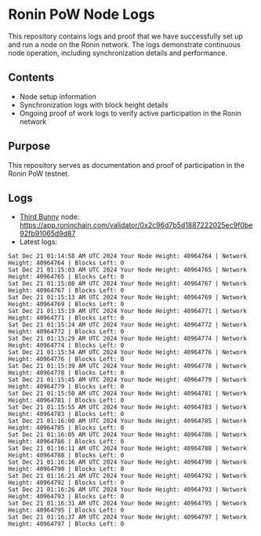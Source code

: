 # Ronin PoW Node Logs

This repository contains logs and proof that we have successfully set up and run a node on the Ronin network. The logs demonstrate continuous node operation, including synchronization details and performance.

## Contents

- Node setup information
- Synchronization logs with block height details
- Ongoing proof of work logs to verify active participation in the Ronin network

## Purpose

This repository serves as documentation and proof of participation in the Ronin PoW testnet.

## Logs

- [Third Bunny](https://thirdbunny.xyz/) node: https://app.roninchain.com/validator/0x2c96d7b5d1887222025ec9f0be92fb91065d9d87
- Latest logs:
```
Sat Dec 21 01:14:58 AM UTC 2024 Your Node Height: 40964764 | Network Height: 40964764 | Blocks Left: 0
Sat Dec 21 01:15:03 AM UTC 2024 Your Node Height: 40964765 | Network Height: 40964765 | Blocks Left: 0
Sat Dec 21 01:15:08 AM UTC 2024 Your Node Height: 40964767 | Network Height: 40964767 | Blocks Left: 0
Sat Dec 21 01:15:13 AM UTC 2024 Your Node Height: 40964769 | Network Height: 40964769 | Blocks Left: 0
Sat Dec 21 01:15:19 AM UTC 2024 Your Node Height: 40964771 | Network Height: 40964771 | Blocks Left: 0
Sat Dec 21 01:15:24 AM UTC 2024 Your Node Height: 40964772 | Network Height: 40964772 | Blocks Left: 0
Sat Dec 21 01:15:29 AM UTC 2024 Your Node Height: 40964774 | Network Height: 40964774 | Blocks Left: 0
Sat Dec 21 01:15:34 AM UTC 2024 Your Node Height: 40964776 | Network Height: 40964776 | Blocks Left: 0
Sat Dec 21 01:15:39 AM UTC 2024 Your Node Height: 40964778 | Network Height: 40964778 | Blocks Left: 0
Sat Dec 21 01:15:45 AM UTC 2024 Your Node Height: 40964779 | Network Height: 40964779 | Blocks Left: 0
Sat Dec 21 01:15:50 AM UTC 2024 Your Node Height: 40964781 | Network Height: 40964781 | Blocks Left: 0
Sat Dec 21 01:15:55 AM UTC 2024 Your Node Height: 40964783 | Network Height: 40964783 | Blocks Left: 0
Sat Dec 21 01:16:00 AM UTC 2024 Your Node Height: 40964785 | Network Height: 40964785 | Blocks Left: 0
Sat Dec 21 01:16:05 AM UTC 2024 Your Node Height: 40964786 | Network Height: 40964786 | Blocks Left: 0
Sat Dec 21 01:16:11 AM UTC 2024 Your Node Height: 40964788 | Network Height: 40964788 | Blocks Left: 0
Sat Dec 21 01:16:16 AM UTC 2024 Your Node Height: 40964790 | Network Height: 40964790 | Blocks Left: 0
Sat Dec 21 01:16:21 AM UTC 2024 Your Node Height: 40964792 | Network Height: 40964792 | Blocks Left: 0
Sat Dec 21 01:16:26 AM UTC 2024 Your Node Height: 40964793 | Network Height: 40964793 | Blocks Left: 0
Sat Dec 21 01:16:31 AM UTC 2024 Your Node Height: 40964795 | Network Height: 40964795 | Blocks Left: 0
Sat Dec 21 01:16:37 AM UTC 2024 Your Node Height: 40964797 | Network Height: 40964797 | Blocks Left: 0
```

